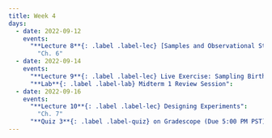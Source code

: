 ```yaml
---
title: Week 4
days:
  - date: 2022-09-12
    events:
      "**Lecture 8**{: .label .label-lec} [Samples and Observational Studies](https://ph142-ucb.github.io/fa22/src/lec/008-ObservationalStudies.pdf)":
        "Ch. 6"
  - date: 2022-09-14
    events:
      "**Lecture 9**{: .label .label-lec} Live Exercise: Sampling Births from US Territories": 
      "**Lab**{: .label .label-lab} Midterm 1 Review Session":
  - date: 2022-09-16
    events:
      "**Lecture 10**{: .label .label-lec} Designing Experiments":
        "Ch. 7"
      "**Quiz 3**{: .label .label-quiz} on Gradescope (Due 5:00 PM PST)":
---
```


